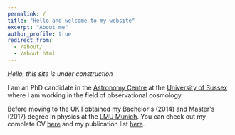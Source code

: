 ```yaml
---
permalink: /
title: "Hello and welcome to my website"
excerpt: "About me"
author_profile: true
redirect_from:
  - /about/
  - /about.html
---
```


_Hello, this site is under construction_

I am an PhD candidate in the [Astronomy Centre](https://www.sussex.ac.uk/research/centres/astronomy/) at the [University of Sussex](https://www.sussex.ac.uk/) where I am working in the field of observational cosmology.

Before moving to the UK I obtained my Bachelor's (2014) and Master's (2017) degree in physics at the [LMU Munich](https://www.uni-muenchen.de/index.html). You can check out my complete CV [here](../files/Porth_CV.pdf) and my publication list [here](https://ui.adsabs.harvard.edu/search/q=orcid%3A0000-0003-1176-6346&sort=date%20desc%2C%20bibcode%20desc&p_=0).

